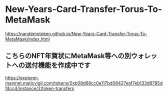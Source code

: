# New-Years-Card-Transfer-Torus-To-MetaMask

https://nandemotoken.github.io/New-Years-Card-Transfer-Torus-To-MetaMask/index.html

## こちらのNFT年賀状にMetaMask等への別ウォレットへの送付機能を作成中です
https://explorer-mainnet.maticvigil.com/tokens/0xb08d68cc0a117bd08427eaf7eb133d9785df4cc4/instance/2/token-transfers

